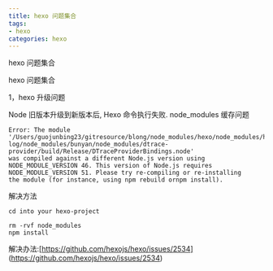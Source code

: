 ```yaml
---
title: hexo 问题集合
tags: 
- hexo
categories: hexo
---
```


hexo 问题集合

hexo 问题集合

1，hexo 升级问题

Node 旧版本升级到新版本后, Hexo 命令执行失败. node_modules 缓存问题

```
Error: The module '/Users/guojunbing23/gitresource/blong/node_modules/hexo/node_modules/hexo-log/node_modules/bunyan/node_modules/dtrace-provider/build/Release/DTraceProviderBindings.node'
was compiled against a different Node.js version using
NODE_MODULE_VERSION 46. This version of Node.js requires
NODE_MODULE_VERSION 51. Please try re-compiling or re-installing
the module (for instance, using npm rebuild ornpm install).
```
解决方法

```
cd into your hexo-project

rm -rvf node_modules
npm install
```
解决办法:[https://github.com/hexojs/hexo/issues/2534] (https://github.com/hexojs/hexo/issues/2534)